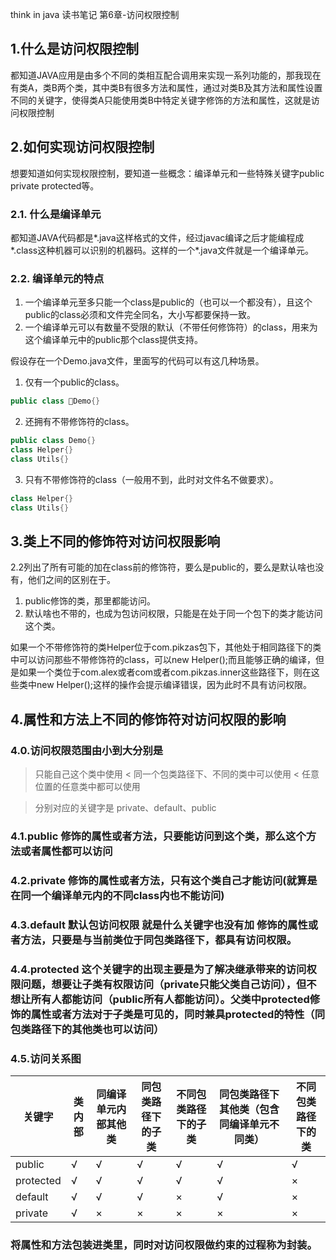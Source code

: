 think in java 读书笔记 第6章-访问权限控制
## 1.什么是访问权限控制
都知道JAVA应用是由多个不同的类相互配合调用来实现一系列功能的，那我现在有类A，类B两个类，其中类B有很多方法和属性，通过对类B及其方法和属性设置不同的关键字，使得类A只能使用类B中特定关键字修饰的方法和属性，这就是访问权限控制

## 2.如何实现访问权限控制
想要知道如何实现权限控制，要知道一些概念：编译单元和一些特殊关键字public private protected等。
### 2.1. 什么是编译单元
都知道JAVA代码都是*.java这样格式的文件，经过javac编译之后才能编程成*.class这种机器可以识别的机器码。这样的一个*.java文件就是一个编译单元。
### 2.2. 编译单元的特点
1. 一个编译单元至多只能一个class是public的（也可以一个都没有），且这个public的class必须和文件完全同名，大小写都要保持一致。
2. 一个编译单元可以有数量不受限的默认（不带任何修饰符）的class，用来为这个编译单元中的public那个class提供支持。

假设存在一个Demo.java文件，里面写的代码可以有这几种场景。
1. 仅有一个public的class。
```java
public class Demo{}
```
2. 还拥有不带修饰符的class。
```java
public class Demo{}
class Helper{}
class Utils{}
```
3. 只有不带修饰符的class（一般用不到，此时对文件名不做要求）。
```java
class Helper{}
class Utils{}
```

## 3.类上不同的修饰符对访问权限影响
2.2列出了所有可能的加在class前的修饰符，要么是public的，要么是默认啥也没有，他们之间的区别在于。
1. public修饰的类，那里都能访问。
2. 默认啥也不带的，也成为包访问权限，只能是在处于同一个包下的类才能访问这个类。

如果一个不带修饰符的类Helper位于com.pikzas包下，其他处于相同路径下的类中可以访问那些不带修饰符的class，可以new Helper();而且能够正确的编译，但是如果一个类位于com.alex或者com或者com.pikzas.inner这些路径下，则在这些类中new Helper();这样的操作会提示编译错误，因为此时不具有访问权限。
## 4.属性和方法上不同的修饰符对访问权限的影响
### 4.0.访问权限范围由小到大分别是
>只能自己这个类中使用 < 同一个包类路径下、不同的类中可以使用 < 任意位置的任意类中都可以使用

>分别对应的关键字是 private、default、public
### 4.1.public 修饰的属性或者方法，只要能访问到这个类，那么这个方法或者属性都可以访问
### 4.2.private 修饰的属性或者方法，只有这个类自己才能访问(就算是在同一个编译单元内的不同class内也不能访问)
### 4.3.default 默认包访问权限 就是什么关键字也没有加 修饰的属性或者方法，只要是与当前类位于同包类路径下，都具有访问权限。
### 4.4.protected 这个关键字的出现主要是为了解决继承带来的访问权限问题，想要让子类有权限访问（private只能父类自己访问），但不想让所有人都能访问（public所有人都能访问）。父类中protected修饰的属性或者方法对于子类是可见的，同时兼具protected的特性（同包类路径下的其他类也可以访问）
### 4.5.访问关系图
关键字 | 类内部 | 同编译单元内部其他类 | 同包类路径下的子类 | 不同包类路径下的子类 | 同包类路径下其他类（包含同编译单元不同类）| 不同包类路径下的类
--|--|--|--|--|--|--
public|√|√|√|√|√|√
protected|√|√|√|√|√|×
default|√|√|√|×|√|×
private|√|×|×|×|×|×

### 将属性和方法包装进类里，同时对访问权限做约束的过程称为封装。
















